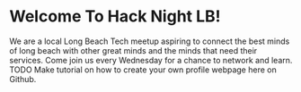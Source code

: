 # Welcome To Hack Night LB!
We are a local Long Beach Tech meetup aspiring to connect the best minds of long beach with other great minds and the minds that need their services. Come join us every Wednesday for a chance to network and learn.
TODO Make tutorial on how to create your own profile webpage here on Github.
